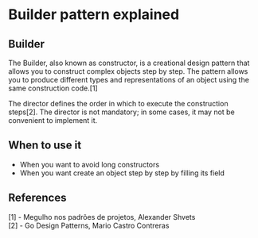 # Builder pattern explained

## Builder
The Builder, also known as constructor, is a creational design pattern that allows you to construct complex objects step by step. The pattern allows you to produce different types and representations of an object using the same construction code.[1]

The director defines the order in which to execute the construction steps[2]. The director is not mandatory; in some cases, it may not be convenient to implement it.

## When to use it
* When you want to avoid long constructors
* When you want create an object step by step by filling its field

## References
[1] - Megulho nos padrões de projetos, Alexander Shvets  
[2] - Go Design Patterns, Mario Castro Contreras